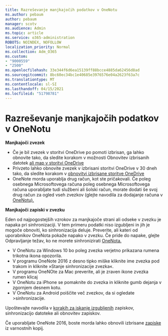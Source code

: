 ```yaml
---
title: Razreševanje manjkajočih podatkov v OneNotu
ms.author: pebaum
author: pebaum
manager: scotv
ms.audience: Admin
ms.topic: article
ms.service: o365-administration
ROBOTS: NOINDEX, NOFOLLOW
localization_priority: Normal
ms.collection: Adm_O365
ms.custom:
- "9000559"
- "2500"
ms.openlocfilehash: 33e344f6d6ea15139ff88bcce4885da62456d8ad
ms.sourcegitcommit: 8bc60ec34bc1e40685e3976576e04a2623f63a7c
ms.translationtype: MT
ms.contentlocale: sl-SI
ms.lasthandoff: 04/15/2021
ms.locfileid: "51798781"
---
```

# <a name="resolving-missing-data-in-onenote"></a>Razreševanje manjkajočih podatkov v OneNotu

**Manjkajoči zvezek**

- Če je bil zvezek v storitvi OneDrive po pomoti izbrisan, ga lahko obnovite tako, da sledite korakom v možnosti Obnovitev izbrisanih datotek [ali map v storitvi OneDrive](https://support.office.com/article/949ada80-0026-4db3-a953-c99083e6a84f)
- Privzeto lahko obnovite zvezek v izbrisani storitvi OneDrive v 30 dneh tako, da sledite korakom v [obnovitvi izbrisane storitve OneDrive](https://docs.microsoft.com/onedrive/restore-deleted-onedrive)
- OneNote morda uporablja drug račun, kot ste pričakovali. Če poleg osebnega Microsoftovega računa poleg osebnega Microsoftovega računa uporabljate tudi službeni ali šolski račun, morate dodati še svoj drug račun za ogled vseh zvezkov (glejte navodila za dodajanje računa v [OneNotu).](https://support.office.com/article/5afff855-54ee-47e4-a773-db048d4ac299)

**Manjkajoči zapiski v zvezku**

Eden od najpogostejših vzrokov za manjkajoče strani ali odseke v zvezku je napaka pri sinhronizaciji. V tem primeru podatki niso izgubljeni in jih je mogoče obnoviti, ko sinhronizacija deluje. Preverite, ali kateri od uporabnikov OneNota pokaže napako v zvezku. Če pride do napake, glejte Odpravljanje težav, ko ne morete sinhronizirati [OneNota.](https://support.office.com/article/299495ef-66d1-448f-90c1-b785a6968d45)

- V OneNotu za Windows 10 bo poleg zvezka verjetno prikazana rumena trikotna ikona opozorila.
- V programu OneNote 2016 z desno tipko miške kliknite ime zvezka pod trakom in kliknite »Stanje sinhronizacije zvezka«.
- V programu OneNOte za Mac preverite, ali je zraven ikone zvezka rumen klicaj
- V OneNotu za iPhone se pomaknite do zvezka in kliknite gumb dejanja v zgornjem desnem kotu.
- V OneNotu za Android poiščite več zvezkov, da si ogledate >sinhronizacije.

Upoštevajte navodila v [korakih za iskanje izgubljenih](https://support.office.com/article/32cb2bd7-afe7-44d2-a711-398a88421287) zapiskov, sinhronizacijo datoteke ali obnovitev zapiskov.

Če uporabljate OneNote 2016, boste morda lahko obnovili izbrisane [zapiske](https://support.office.com/article/32ed1036-74fd-4c21-bc28-033a486e6b14) iz varnostnih kopij.